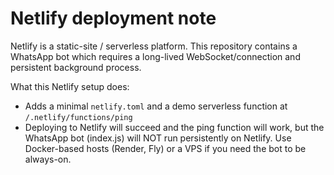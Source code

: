 Netlify deployment note
======================

Netlify is a static-site / serverless platform. This repository contains a WhatsApp bot
which requires a long-lived WebSocket/connection and persistent background process.

What this Netlify setup does:
- Adds a minimal `netlify.toml` and a demo serverless function at `/.netlify/functions/ping`
- Deploying to Netlify will succeed and the ping function will work, but the WhatsApp bot
  (index.js) will NOT run persistently on Netlify. Use Docker-based hosts (Render, Fly)
  or a VPS if you need the bot to be always-on.
